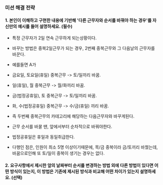 ### 미션 해결 전략

#### 1. 본인이 이해하고 구현한 내용에 기반해 '다른 근무자와 순서를 바꿔야 하는 경우'를 자신만의 예시를 들어 설명하세요. (필수)

- 특정 근무자가 2일 연속 근무하게 되는상황이다.
- 바꾸는 방법은 중복2일근무가 되는 경우, 2번째 중복근무와 그 다음날의 근무자를 바꾼다.
- 예를들면 A가
- 금요일, 토요일(휴일) 중복근무 -> 토/일끼리 바꿈.
- 일(휴일), 월 중복근무 -> 월/화끼리 바꿈.
- 금(법정공휴일), 토 중복근무 -> 토/일끼리 바꿈.
- 화, 수(법정공휴일) 중복근무 -> 수/금(휴일) 끼리 바꿈.
- 즉 두번째 중복근무의 카테고리에 해당하는 다음근무자와 바꾸게된다.

- 근무 순서를 바꿀 땐, 앞에서부터 순차적으로 바꿔야한다.
- 법정공휴일은 휴일과 동일취급한다.
- 다행인 점은, 인원이 최소 5명 이상이기때문에, 목/금 중복이라 금/토끼리 바꿨는데, 바꿈으로인해 또 토/일이 중복이 생기는 경우는 없다.

#### 2. 요구사항에서 제시한 앞의 날짜부터 순서를 변경하는 방법 외에 다른 방법이 있다면 어떤 방식이 있는지, 이 방법은 기존에 제시된 방식과 비교해 어떤 차이가 있는지 설명하세요. (선택)
